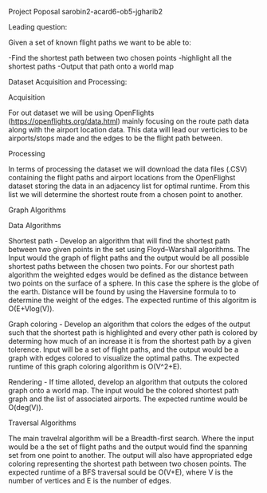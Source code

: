 Project Poposal sarobin2-acard6-ob5-jgharib2

Leading question:

Given a set of known flight paths we want to be able to:

-Find the shortest path between two chosen points
-highlight all the shortest paths
-Output that path onto a world map

Dataset Acquisition and Processing:

Acquisition

For out dataset we will be using OpenFlights (https://openflights.org/data.html) mainly focusing on the
route path data along with the airport location data. This data will lead our verticies to be
airports/stops made and the edges to be the flight path between.

Processing

In terms of processing the dataset we will download the data files (.CSV) containing the flight paths
and airport locations from the OpenFlighst dataset storing the data in an adjacency list for optimal
runtime. From this list we will determine the shortest route from a chosen point to another.

Graph Algorithms

Data Algorithms

Shortest path - Develop an algorithm that will find the shortest path between two given points in the
set using Floyd–Warshall algorithms. The Input would the graph of flight paths and the output would be
all possible shortest paths between the chosen two points. For our shortest path algorithm the weighted
edges would be defined as the distance between two points on the surface of a sphere. In this case the
sphere is the globe of the earth. Distance will be found by using the Haversine formula to to determine
the weight of the edges. The expected runtime of this algoritm is O(E+Vlog(V)).
        
Graph coloring - Develop an algorithm that colors the edges of the output such that the shortest path is
highlighted and every other path is colored by determing how much of an increase it is from the shortest
path by a given tolerence. Input will be a set of flight paths, and the output would be a graph with
edges colored to visualize the optimal paths. The expected runtime of this graph coloring algorithm is
O(V^2+E).

Rendering - If time alloted, develop an algorithm that outputs the colored graph onto a world map. The
input would be the colored shortest path graph and the list of associated airports. The expected runtime
would be O(deg(V)).

Traversal Algorithms

The main travelral algorithm will be a Breadth-first search. Where the input would be  a the set of flight
paths and the output would find the spanning set from one point to another. The output will also have
appropriated edge coloring representing the shortest path between two chosen points. The expected runtime
of a BFS traversal sould be O(V+E), where V is the number of vertices and E is the number of edges.